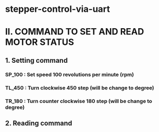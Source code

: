# stepper-control-via-uart
# II. COMMAND TO SET AND READ MOTOR STATUS

## 1. Setting command
 ### SP_100  : Set speed 100 revolutions per minute (rpm)
 ### TL_450  : Turn clockwise 450 step (will be change to degree)
 ### TR_180  : Turn counter clockwise 180 step (will be change to degree)

## 2. Reading command